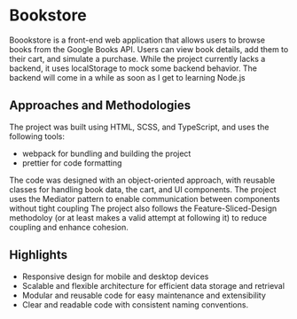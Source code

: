 # Bookstore

Boookstore is a front-end web application that allows users to browse books from the Google Books API. Users can view book details, add them to their cart, and simulate a purchase. While the project currently lacks a backend, it uses localStorage to mock some backend behavior. The backend will come in a while as soon as I get to learning Node.js

## Approaches and Methodologies

The project was built using HTML, SCSS, and TypeScript, and uses the following tools:

   * webpack for bundling and building the project
   * prettier for code formatting

The code was designed with an object-oriented approach, with reusable classes for handling book data, the cart, and UI components. The project uses the Mediator pattern to enable communication between components without tight coupling The project also follows the Feature-Sliced-Design methodoloy (or at least makes a valid attempt at following it) to reduce coupling and enhance cohesion.

## Highlights
* Responsive design for mobile and desktop devices
* Scalable and flexible architecture for efficient data storage and retrieval
* Modular and reusable code for easy maintenance and extensibility
* Clear and readable code with consistent naming conventions.
